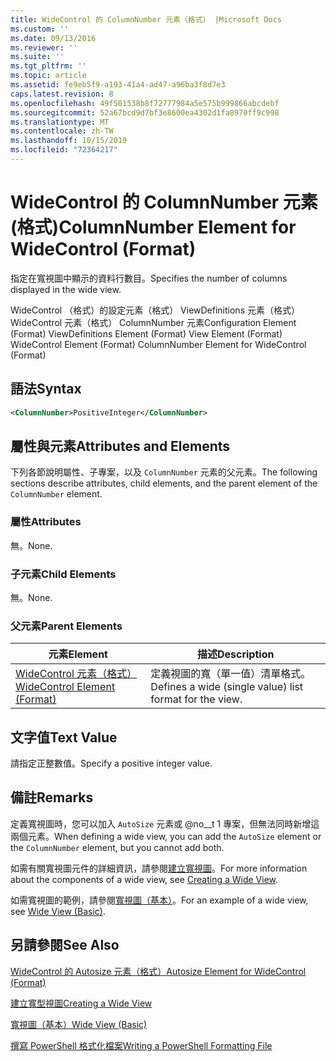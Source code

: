 ```yaml
---
title: WideControl 的 ColumnNumber 元素（格式） |Microsoft Docs
ms.custom: ''
ms.date: 09/13/2016
ms.reviewer: ''
ms.suite: ''
ms.tgt_pltfrm: ''
ms.topic: article
ms.assetid: fe9eb5f9-a193-41a4-ad47-a96ba3f8d7e3
caps.latest.revision: 8
ms.openlocfilehash: 49f501538b8f72777984a5e575b999866abcdebf
ms.sourcegitcommit: 52a67bcd9d7bf3e8600ea4302d1fa8970ff9c998
ms.translationtype: MT
ms.contentlocale: zh-TW
ms.lasthandoff: 10/15/2019
ms.locfileid: "72364217"
---
```

# <a name="columnnumber-element-for-widecontrol-format"></a><span data-ttu-id="16efd-102">WideControl 的 ColumnNumber 元素 (格式)</span><span class="sxs-lookup"><span data-stu-id="16efd-102">ColumnNumber Element for WideControl (Format)</span></span>

<span data-ttu-id="16efd-103">指定在寬視圖中顯示的資料行數目。</span><span class="sxs-lookup"><span data-stu-id="16efd-103">Specifies the number of columns displayed in the wide view.</span></span>

<span data-ttu-id="16efd-104">WideControl （格式）的設定元素（格式） ViewDefinitions 元素（格式） WideControl 元素（格式） ColumnNumber 元素</span><span class="sxs-lookup"><span data-stu-id="16efd-104">Configuration Element (Format) ViewDefinitions Element (Format) View Element (Format) WideControl Element (Format) ColumnNumber Element for WideControl (Format)</span></span>

## <a name="syntax"></a><span data-ttu-id="16efd-105">語法</span><span class="sxs-lookup"><span data-stu-id="16efd-105">Syntax</span></span>

```xml
<ColumnNumber>PositiveInteger</ColumnNumber>
```

## <a name="attributes-and-elements"></a><span data-ttu-id="16efd-106">屬性與元素</span><span class="sxs-lookup"><span data-stu-id="16efd-106">Attributes and Elements</span></span>

<span data-ttu-id="16efd-107">下列各節說明屬性、子專案，以及 `ColumnNumber` 元素的父元素。</span><span class="sxs-lookup"><span data-stu-id="16efd-107">The following sections describe attributes, child elements, and the parent element of the `ColumnNumber` element.</span></span>

### <a name="attributes"></a><span data-ttu-id="16efd-108">屬性</span><span class="sxs-lookup"><span data-stu-id="16efd-108">Attributes</span></span>

<span data-ttu-id="16efd-109">無。</span><span class="sxs-lookup"><span data-stu-id="16efd-109">None.</span></span>

### <a name="child-elements"></a><span data-ttu-id="16efd-110">子元素</span><span class="sxs-lookup"><span data-stu-id="16efd-110">Child Elements</span></span>

<span data-ttu-id="16efd-111">無。</span><span class="sxs-lookup"><span data-stu-id="16efd-111">None.</span></span>

### <a name="parent-elements"></a><span data-ttu-id="16efd-112">父元素</span><span class="sxs-lookup"><span data-stu-id="16efd-112">Parent Elements</span></span>

|<span data-ttu-id="16efd-113">元素</span><span class="sxs-lookup"><span data-stu-id="16efd-113">Element</span></span>|<span data-ttu-id="16efd-114">描述</span><span class="sxs-lookup"><span data-stu-id="16efd-114">Description</span></span>|
|-------------|-----------------|
|[<span data-ttu-id="16efd-115">WideControl 元素（格式）</span><span class="sxs-lookup"><span data-stu-id="16efd-115">WideControl Element (Format)</span></span>](./widecontrol-element-format.md)|<span data-ttu-id="16efd-116">定義視圖的寬（單一值）清單格式。</span><span class="sxs-lookup"><span data-stu-id="16efd-116">Defines a wide (single value) list format for the view.</span></span>|

## <a name="text-value"></a><span data-ttu-id="16efd-117">文字值</span><span class="sxs-lookup"><span data-stu-id="16efd-117">Text Value</span></span>

<span data-ttu-id="16efd-118">請指定正整數值。</span><span class="sxs-lookup"><span data-stu-id="16efd-118">Specify a positive integer value.</span></span>

## <a name="remarks"></a><span data-ttu-id="16efd-119">備註</span><span class="sxs-lookup"><span data-stu-id="16efd-119">Remarks</span></span>

<span data-ttu-id="16efd-120">定義寬視圖時，您可以加入 `AutoSize` 元素或 @no__t 1 專案，但無法同時新增這兩個元素。</span><span class="sxs-lookup"><span data-stu-id="16efd-120">When defining a wide view, you can add the `AutoSize` element or the `ColumnNumber` element, but you cannot add both.</span></span>

<span data-ttu-id="16efd-121">如需有關寬視圖元件的詳細資訊，請參閱[建立寬視圖](./creating-a-wide-view.md)。</span><span class="sxs-lookup"><span data-stu-id="16efd-121">For more information about the components of a wide view, see [Creating a Wide View](./creating-a-wide-view.md).</span></span>

<span data-ttu-id="16efd-122">如需寬視圖的範例，請參閱[寬視圖（基本）](./wide-view-basic.md)。</span><span class="sxs-lookup"><span data-stu-id="16efd-122">For an example of a wide view, see [Wide View (Basic)](./wide-view-basic.md).</span></span>

## <a name="see-also"></a><span data-ttu-id="16efd-123">另請參閱</span><span class="sxs-lookup"><span data-stu-id="16efd-123">See Also</span></span>

[<span data-ttu-id="16efd-124">WideControl 的 Autosize 元素（格式）</span><span class="sxs-lookup"><span data-stu-id="16efd-124">Autosize Element for WideControl (Format)</span></span>](./autosize-element-for-widecontrol-format.md)

[<span data-ttu-id="16efd-125">建立寬型視圖</span><span class="sxs-lookup"><span data-stu-id="16efd-125">Creating a Wide View</span></span>](./creating-a-wide-view.md)

[<span data-ttu-id="16efd-126">寬視圖（基本）</span><span class="sxs-lookup"><span data-stu-id="16efd-126">Wide View (Basic)</span></span>](./wide-view-basic.md)

[<span data-ttu-id="16efd-127">撰寫 PowerShell 格式化檔案</span><span class="sxs-lookup"><span data-stu-id="16efd-127">Writing a PowerShell Formatting File</span></span>](./writing-a-powershell-formatting-file.md)
